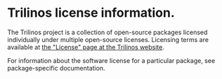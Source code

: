 # Trilinos license information.

The Trilinos project is a collection of open-source packages licensed
individually under multiple open-source licenses. Licensing terms are
available at 
[the "License" page at the Trilinos website](ttps://trilinos.github.io/license.html).

For information about the software license for a particular package,
see package-specific documentation.